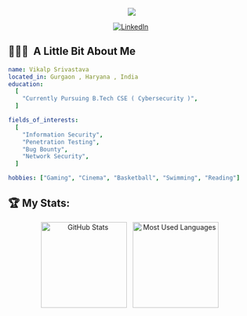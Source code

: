 
<!--
**KnightHoodVK/KnightHoodVK** is a ✨ _special_ ✨ repository because its `README.md` (this file) appears on your GitHub profile.

Here are some ideas to get you started:

- 🔭 I’m currently working on ...
- 🌱 I’m currently learning ...
- 👯 I’m looking to collaborate on ...
- 🤔 I’m looking for help with ...
- 💬 Ask me about ...
- 📫 How to reach me: ...
- 😄 Pronouns: ...
- ⚡ Fun fact: ...
-->

<p align="center">
  <img src="https://capsule-render.vercel.app/api?text=Hello%20There!👋&animation=fadeIn&type=waving&color=gradient&height=100"/>
</p>

<p align="center">
  <a target="_blank"href="https://www.linkedin.com/in/vikalp-srivastava"/><img alt="LinkedIn" src="https://img.shields.io/badge/linkedin-%230077B5.svg?style=for-the-badge&logo=linkedin&logoColor=white" /></a>&nbsp;
</p>

<h2> 👨🏻‍💻 &nbsp;A Little Bit About Me</h2>

```yaml
name: Vikalp Srivastava
located_in: Gurgaon , Haryana , India
education:
  [
    "Currently Pursuing B.Tech CSE ( Cybersecurity )",
  ]

fields_of_interests:
  [
    "Information Security",
    "Penetration Testing",
    "Bug Bounty",
    "Network Security",
  ]

hobbies: ["Gaming", "Cinema", "Basketball", "Swimming", "Reading"]
```

## 🏆 My Stats:

<p align="center">
    <img height=175 alt="GitHub Stats" src="https://github-readme-stats.vercel.app/api?username=KnightHoodVK&show_icons=true&count_private=true&theme=dark" />&nbsp;&nbsp;
    <img height=175 alt="Most Used Languages" src="https://github-readme-stats.vercel.app/api/top-langs/?username=KnightHoodVK&layout=compact&theme=dark" />&nbsp;&nbsp;
</p>
